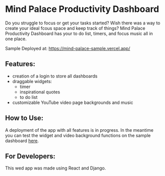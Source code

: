 # Mind Palace Productivity Dashboard

Do you struggle to focus or get your tasks started? Wish there was a way to create your ideal fcous space and keep track of things? Mind Palace Productivity Dashboard has your to do list, timers, and focus music all in one place.

Sample Deployed at: <https://mind-palace-sample.vercel.app/>

## Features:
- creation of a login to store all dashboards
- draggable widgets:
  - timer
  - inspirational quotes
  - to do list
- customizable YouTube video page backgrounds and music


## How to Use:
A deployment of the app with all features is in progress. In the meantime you can test the widget and video background functions on the sample dashboard [here](https://mind-palace-sample.vercel.app/).

## For Developers:
This wed app was made using React and Django.




